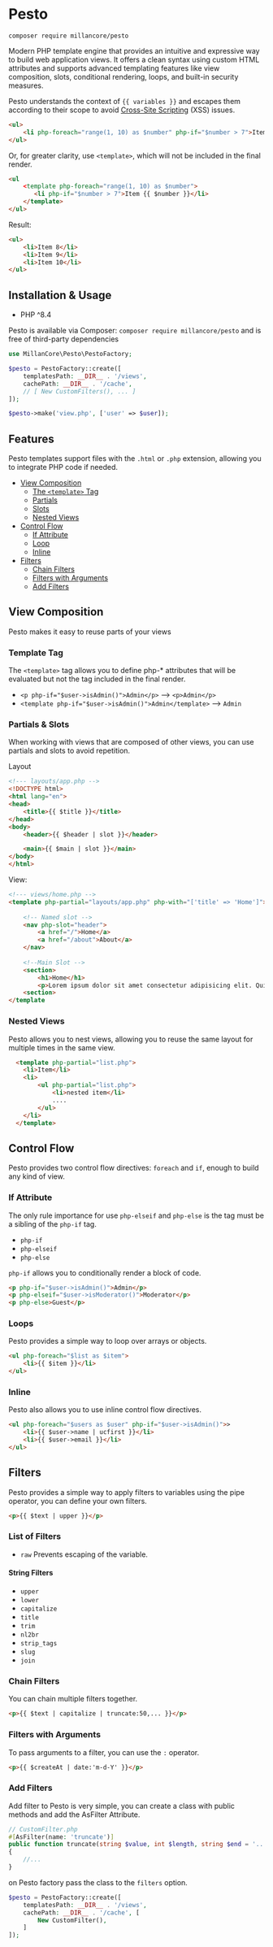 # Pesto

```shell
composer require millancore/pesto
```

Modern PHP template engine that provides an intuitive and expressive way
to build web application views. It offers a clean syntax using custom HTML attributes
and supports advanced templating features like view composition, slots, conditional
rendering, loops, and built-in security measures.

Pesto understands the context of `{{ variables }}` 
and escapes them according to their scope to avoid
[Cross-Site Scripting](https://en.wikipedia.org/wiki/Cross-site_scripting) (XSS) issues.

```html
<ul>
    <li php-foreach="range(1, 10) as $number" php-if="$number > 7">Item {{ $number }}</li>
</ul>
```
Or, for greater clarity, use  `<template>`, which will not be included in the final render.

```html
<ul
    <template php-foreach="range(1, 10) as $number">
       <li php-if="$number > 7">Item {{ $number }}</li>
    </template>
</ul>
```
Result:
```html
<ul>
    <li>Item 8</li>
    <li>Item 9</li>
    <li>Item 10</li>
</ul>
```
## Installation & Usage

- PHP ^8.4

Pesto is available via Composer: `composer require millancore/pesto` and is free of third-party dependencies

```php
use MillanCore\Pesto\PestoFactory;

$pesto = PestoFactory::create([
    templatesPath: __DIR__ . '/views',
    cachePath: __DIR__ . '/cache',
    // [ New CustomFilters(), ... ]
]);

$pesto->make('view.php', ['user' => $user]);
```

## Features

Pesto templates support files with the `.html` or `.php`  extension,
allowing you to integrate PHP code if needed.

- [View Composition](#view-composition)
  - [The `<template>` Tag](#template-tag)
  - [Partials](#partials--slots)
  - [Slots](#partials--slots) 
  - [Nested Views](#nested-views)
- [Control Flow](#control-flow)
  - [If Attribute](#if-attribute)
  - [Loop](#loops)
  - [Inline](#inline)
- [Filters](#filters)
  - [Chain Filters](#chain-filters)
  - [Filters with Arguments](#filters-with-arguments)
  - [Add Filters](#add-filters)

## View Composition
Pesto makes it easy to reuse parts of your views

### Template Tag
The `<template>` tag allows you to define php-* attributes
that will be evaluated but not the tag included in the final render.

- `<p php-if="$user->isAdmin()">Admin</p>` --> `<p>Admin</p>`
- `<template php-if="$user->isAdmin()">Admin</template>` --> `Admin`


### Partials & Slots
When working with views that are composed of other views,
you can use partials and slots to avoid repetition.

Layout
```html
<!--- layouts/app.php -->
<!DOCTYPE html>
<html lang="en">
<head>
    <title>{{ $title }}</title>
</head>
<body>
    <header>{{ $header | slot }}</header>

    <main>{{ $main | slot }}</main>
</body>
</html>
```
View: 
```html
<!--- views/home.php -->
<template php-partial="layouts/app.php" php-with="['title' => 'Home']">
    
    <!-- Named slot -->
    <nav php-slot="header">
        <a href="/">Home</a>
        <a href="/about">About</a>
    </nav>
    
    <!--Main Slot -->
    <section>
        <h1>Home</h1>
        <p>Lorem ipsum dolor sit amet consectetur adipisicing elit. Quisquam, quae.</p>
    <section>
</template
```
### Nested Views
Pesto allows you to nest views, allowing you to reuse
the same layout for multiple times in the same view.

```html
  <template php-partial="list.php">
    <li>Item</li>
    <li>
        <ul php-partial="list.php">
            <li>nested item</li>
            .... 
        </ul>
    </li>
  </template>
```
## Control Flow
Pesto provides two control flow directives: `foreach` and `if`, enough to build any kind of view.

### If Attribute

The only rule importance for use `php-elseif` and `php-else` is the tag must be a sibling of the `php-if` tag.

- `php-if` 
- `php-elseif`
- `php-else`

`php-if` allows you to conditionally render a block of code.
```html
<p php-if="$user->isAdmin()">Admin</p>
<p php-elseif="$user->isModerator()">Moderator</p>
<p php-else>Guest</p>
```

### Loops
Pesto provides a simple way to loop over arrays or objects.

```html
<ul php-foreach="$list as $item">
    <li>{{ $item }}</li>
</ul>
```

### Inline
Pesto also allows you to use inline control flow directives.

```html
<ul php-foreach="$users as $user" php-if="$user->isAdmin()">>
    <li>{{ $user->name | ucfirst }}</li>
    <li>{{ $user->email }}</li>   
</ul>
```

## Filters
Pesto provides a simple way to apply filters to variables using the pipe operator,
you can define your own filters.

```html
<p>{{ $text | upper }}</p>
```

### List of Filters
- `raw` Prevents escaping of the variable.

#### String Filters
- `upper` 
- `lower` 
- `capitalize`
- `title`
- `trim`
- `nl2br`
- `strip_tags`
- `slug`
- `join`


### Chain Filters
You can chain multiple filters together.
```html
<p>{{ $text | capitalize | truncate:50,... }}</p>
```

### Filters with Arguments
To pass arguments to a filter, you can use the `:` operator.

```html
<p>{{ $createAt | date:'m-d-Y' }}</p>
```

### Add Filters
Add filter to Pesto is very simple, you can create a class with public methods
and add the AsFilter Attribute.

```php
// CustomFilter.php
#[AsFilter(name: 'truncate')]
public function truncate(string $value, int $length, string $end = '...') : string
{ 
    //...
}
```
on Pesto factory pass the class to the `filters` option.

```php 
$pesto = PestoFactory::create([
    templatesPath: __DIR__ . '/views',
    cachePath: __DIR__ . '/cache', [
        New CustomFilter(),
    ]
]);

```



